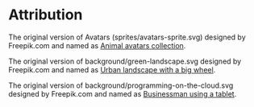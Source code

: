 Attribution
===========

The original version of Avatars (sprites/avatars-sprite.svg) designed by Freepik.com and named as [Animal avatars collection](http://www.freepik.com/free-vector/animal-avatars-collection_766290.htm).

The original version of background/green-landscape.svg designed by Freepik.com and named as [Urban landscape with a big wheel](http://www.freepik.com/free-vector/urban-landscape-with-a-big-wheel_766759.htm).

The original version of background/programming-on-the-cloud.svg designed by Freepik.com and named as [Businessman using a tablet](http://www.freepik.com/free-vector/businessman-using-a-tablet_767018.htm).